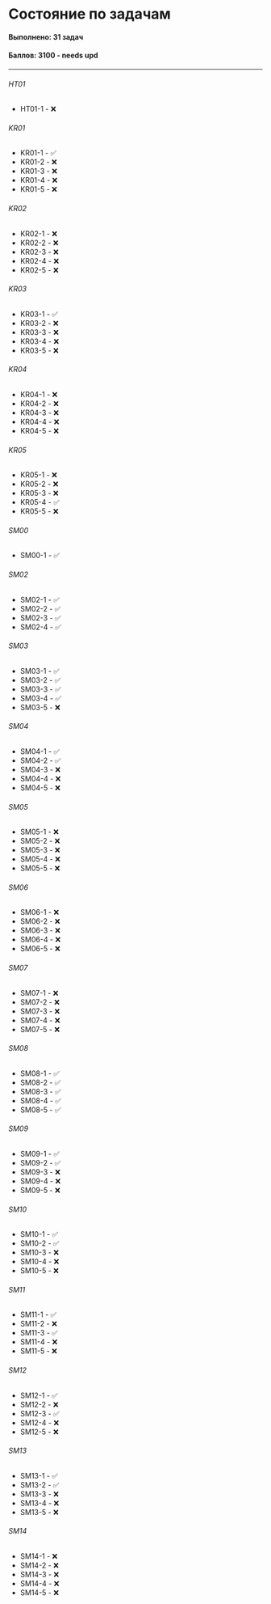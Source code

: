 # Состояние по задачам

#### Выполнено: 31 задач
#### Баллов: 3100 - needs upd

<hr>

###### HT01
- HT01-1 - ❌

###### KR01
- KR01-1 - ✅
- KR01-2 - ❌
- KR01-3 - ❌
- KR01-4 - ❌
- KR01-5 - ❌

###### KR02
- KR02-1 - ❌
- KR02-2 - ❌
- KR02-3 - ❌
- KR02-4 - ❌
- KR02-5 - ❌

###### KR03
- KR03-1 - ✅
- KR03-2 - ❌
- KR03-3 - ❌
- KR03-4 - ❌
- KR03-5 - ❌

###### KR04
- KR04-1 - ❌
- KR04-2 - ❌
- KR04-3 - ❌
- KR04-4 - ❌
- KR04-5 - ❌

###### KR05
- KR05-1 - ❌
- KR05-2 - ❌
- KR05-3 - ❌
- KR05-4 - ✅
- KR05-5 - ❌

###### SM00
- SM00-1 - ✅

###### SM02
- SM02-1 - ✅
- SM02-2 - ✅
- SM02-3 - ✅
- SM02-4 - ✅

###### SM03
- SM03-1 - ✅
- SM03-2 - ✅
- SM03-3 - ✅
- SM03-4 - ✅
- SM03-5 - ❌

###### SM04
- SM04-1 - ✅
- SM04-2 - ✅
- SM04-3 - ❌
- SM04-4 - ❌
- SM04-5 - ❌

###### SM05
- SM05-1 - ❌
- SM05-2 - ❌
- SM05-3 - ❌
- SM05-4 - ❌
- SM05-5 - ❌

###### SM06
- SM06-1 - ❌
- SM06-2 - ❌
- SM06-3 - ❌
- SM06-4 - ❌
- SM06-5 - ❌

###### SM07
- SM07-1 - ❌
- SM07-2 - ❌
- SM07-3 - ❌
- SM07-4 - ❌
- SM07-5 - ❌

###### SM08
- SM08-1 - ✅
- SM08-2 - ✅
- SM08-3 - ✅
- SM08-4 - ✅
- SM08-5 - ✅

###### SM09
- SM09-1 - ✅
- SM09-2 - ✅
- SM09-3 - ❌
- SM09-4 - ❌
- SM09-5 - ❌

###### SM10
- SM10-1 - ✅
- SM10-2 - ✅
- SM10-3 - ❌
- SM10-4 - ❌
- SM10-5 - ❌

###### SM11
- SM11-1 - ✅
- SM11-2 - ❌
- SM11-3 - ✅
- SM11-4 - ❌
- SM11-5 - ❌

###### SM12
- SM12-1 - ✅
- SM12-2 - ❌
- SM12-3 - ✅
- SM12-4 - ❌
- SM12-5 - ❌

###### SM13
- SM13-1 - ✅
- SM13-2 - ✅
- SM13-3 - ❌
- SM13-4 - ❌
- SM13-5 - ❌

###### SM14
- SM14-1 - ❌
- SM14-2 - ❌
- SM14-3 - ❌
- SM14-4 - ❌
- SM14-5 - ❌
